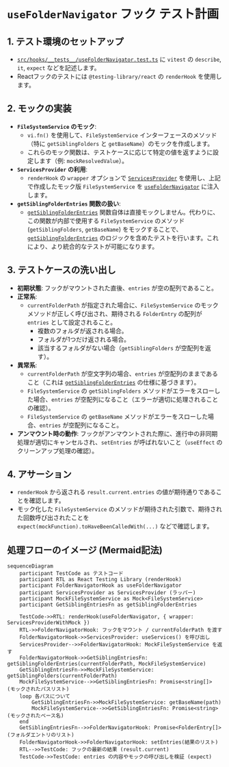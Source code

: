 # `useFolderNavigator` フック テスト計画

## 1. テスト環境のセットアップ

* [`src/hooks/__tests__/useFolderNavigator.test.ts`](src/hooks/__tests__/useFolderNavigator.test.ts) に `vitest` の `describe`, `it`, `expect` などを記述します。
* Reactフックのテストには `@testing-library/react` の `renderHook` を使用します。

## 2. モックの実装

* **`FileSystemService` のモック**:
  * `vi.fn()` を使用して、`FileSystemService` インターフェースのメソッド（特に `getSiblingFolders` と `getBaseName`）のモックを作成します。
  * これらのモック関数は、テストケースに応じて特定の値を返すように設定します（例: `mockResolvedValue`）。
* **`ServicesProvider` の利用**:
  * `renderHook` の `wrapper` オプションで [`ServicesProvider`](src/context/ServiceContext.tsx:16) を使用し、上記で作成したモック版 `FileSystemService` を [`useFolderNavigator`](src/hooks/useFolderNavigator.ts:17) に注入します。
* **`getSiblingFolderEntries` 関数の扱い**:
  * [`getSiblingFolderEntries`](src/service/getSiblingFolders.ts:15) 関数自体は直接モックしません。代わりに、この関数が内部で使用する `FileSystemService` のメソッド (`getSiblingFolders`, `getBaseName`) をモックすることで、[`getSiblingFolderEntries`](src/service/getSiblingFolders.ts:15) のロジックを含めたテストを行います。これにより、より統合的なテストが可能になります。

## 3. テストケースの洗い出し

* **初期状態**: フックがマウントされた直後、`entries` が空の配列であること。
* **正常系**:
  * `currentFolderPath` が指定された場合に、`FileSystemService` のモックメソッドが正しく呼び出され、期待される `FolderEntry` の配列が `entries` として設定されること。
    * 複数のフォルダが返される場合。
    * フォルダが1つだけ返される場合。
    * 該当するフォルダがない場合（`getSiblingFolders` が空配列を返す）。
* **異常系**:
  * `currentFolderPath` が空文字列の場合、`entries` が空配列のままであること（これは [`getSiblingFolderEntries`](src/service/getSiblingFolders.ts:15) の仕様に基づきます）。
  * `FileSystemService` の `getSiblingFolders` メソッドがエラーをスローした場合、`entries` が空配列になること（エラーが適切に処理されることの確認）。
  * `FileSystemService` の `getBaseName` メソッドがエラーをスローした場合、`entries` が空配列になること。
* **アンマウント時の動作**: フックがアンマウントされた際に、進行中の非同期処理が適切にキャンセルされ、`setEntries` が呼ばれないこと（`useEffect` のクリーンアップ処理の確認）。

## 4. アサーション

* `renderHook` から返される `result.current.entries` の値が期待通りであることを確認します。
* モック化した `FileSystemService` のメソッドが期待された引数で、期待された回数呼び出されたことを `expect(mockFunction).toHaveBeenCalledWith(...)` などで確認します。

## 処理フローのイメージ (Mermaid記法)

```mermaid
sequenceDiagram
    participant TestCode as テストコード
    participant RTL as React Testing Library (renderHook)
    participant FolderNavigatorHook as useFolderNavigator
    participant ServicesProvider as ServicesProvider (ラッパー)
    participant MockFileSystemService as Mock<FileSystemService>
    participant GetSiblingEntriesFn as getSiblingFolderEntries

    TestCode->>RTL: renderHook(useFolderNavigator, { wrapper: ServicesProviderWithMock })
    RTL->>FolderNavigatorHook: フックをマウント / currentFolderPath を渡す
    FolderNavigatorHook->>ServicesProvider: useServices() を呼び出し
    ServicesProvider-->>FolderNavigatorHook: MockFileSystemService を返す
    FolderNavigatorHook->>GetSiblingEntriesFn: getSiblingFolderEntries(currentFolderPath, MockFileSystemService)
    GetSiblingEntriesFn->>MockFileSystemService: getSiblingFolders(currentFolderPath)
    MockFileSystemService-->>GetSiblingEntriesFn: Promise<string[]> (モックされたパスリスト)
    loop 各パスについて
        GetSiblingEntriesFn->>MockFileSystemService: getBaseName(path)
        MockFileSystemService-->>GetSiblingEntriesFn: Promise<string> (モックされたベース名)
    end
    GetSiblingEntriesFn-->>FolderNavigatorHook: Promise<FolderEntry[]> (フォルダエントリのリスト)
    FolderNavigatorHook->>FolderNavigatorHook: setEntries(結果のリスト)
    RTL-->>TestCode: フックの最新の結果 (result.current)
    TestCode->>TestCode: entries の内容やモックの呼び出しを検証 (expect)
